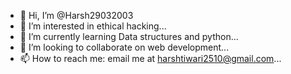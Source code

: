 - 👋 Hi, I’m @Harsh29032003
- 👀 I’m interested in ethical hacking...
- 🌱 I’m currently learning Data structures and python...
- 💞️ I’m looking to collaborate on web development...
- 📫 How to reach me: email me at harshtiwari2510@gmail.com...

<!---
Harsh29032003/Harsh29032003 is a ✨ special ✨ repository because its `README.md` (this file) appears on your GitHub profile.
You can click the Preview link to take a look at your changes.
--->
